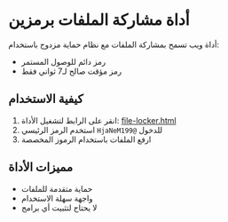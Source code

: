 # أداة مشاركة الملفات برمزين

أداة ويب تسمح بمشاركة الملفات مع نظام حماية مزدوج باستخدام:
- رمز دائم للوصول المستمر
- رمز مؤقت صالح لـ7 ثواني فقط

## كيفية الاستخدام

1. انقر على الرابط لتشغيل الأداة: [file-locker.html](file-locker.html)
2. استخدم الرمز الرئيسي `HjaNeM199@` للدخول
3. ارفع الملفات باستخدام الرموز المخصصة

## مميزات الأداة
- حماية متقدمة للملفات
- واجهة سهلة الاستخدام
- لا يحتاج لتثبيت أي برامج

